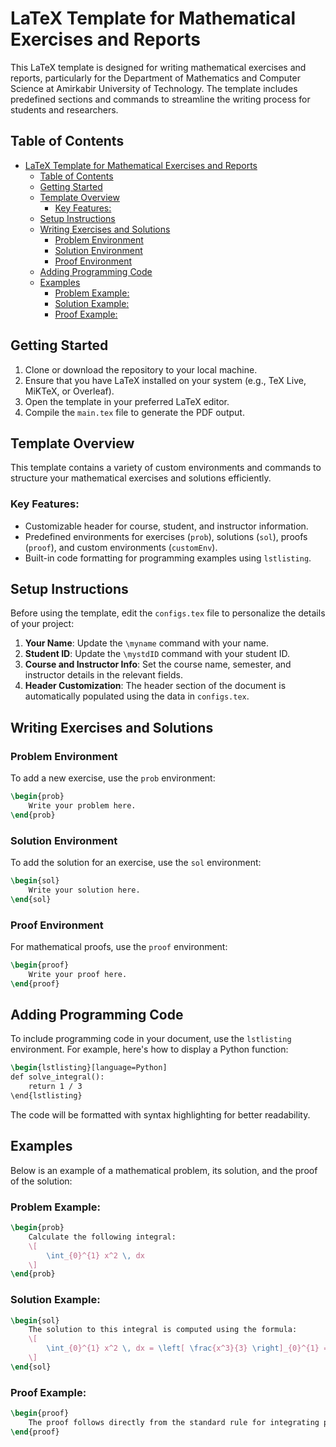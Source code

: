
# LaTeX Template for Mathematical Exercises and Reports

This LaTeX template is designed for writing mathematical exercises and reports, particularly for the Department of Mathematics and Computer Science at Amirkabir University of Technology. The template includes predefined sections and commands to streamline the writing process for students and researchers.

## Table of Contents

- [LaTeX Template for Mathematical Exercises and Reports](#latex-template-for-mathematical-exercises-and-reports)
  - [Table of Contents](#table-of-contents)
  - [Getting Started](#getting-started)
  - [Template Overview](#template-overview)
    - [Key Features:](#key-features)
  - [Setup Instructions](#setup-instructions)
  - [Writing Exercises and Solutions](#writing-exercises-and-solutions)
    - [Problem Environment](#problem-environment)
    - [Solution Environment](#solution-environment)
    - [Proof Environment](#proof-environment)
  - [Adding Programming Code](#adding-programming-code)
  - [Examples](#examples)
    - [Problem Example:](#problem-example)
    - [Solution Example:](#solution-example)
    - [Proof Example:](#proof-example)

## Getting Started

1. Clone or download the repository to your local machine.
2. Ensure that you have LaTeX installed on your system (e.g., TeX Live, MiKTeX, or Overleaf).
3. Open the template in your preferred LaTeX editor.
4. Compile the `main.tex` file to generate the PDF output.

## Template Overview

This template contains a variety of custom environments and commands to structure your mathematical exercises and solutions efficiently.

### Key Features:

- Customizable header for course, student, and instructor information.
- Predefined environments for exercises (`prob`), solutions (`sol`), proofs (`proof`), and custom environments (`customEnv`).
- Built-in code formatting for programming examples using `lstlisting`.

## Setup Instructions

Before using the template, edit the `configs.tex` file to personalize the details of your project:

1. **Your Name**: Update the `\myname` command with your name.
2. **Student ID**: Update the `\mystdID` command with your student ID.
3. **Course and Instructor Info**: Set the course name, semester, and instructor details in the relevant fields.
4. **Header Customization**: The header section of the document is automatically populated using the data in `configs.tex`.

## Writing Exercises and Solutions

### Problem Environment

To add a new exercise, use the `prob` environment:

```latex
\begin{prob}
    Write your problem here.
\end{prob}
```

### Solution Environment

To add the solution for an exercise, use the `sol` environment:

```latex
\begin{sol}
    Write your solution here.
\end{sol}
```

### Proof Environment

For mathematical proofs, use the `proof` environment:

```latex
\begin{proof}
    Write your proof here.
\end{proof}
```

## Adding Programming Code

To include programming code in your document, use the `lstlisting` environment. For example, here's how to display a Python function:

```latex
\begin{lstlisting}[language=Python]
def solve_integral():
    return 1 / 3
\end{lstlisting}
```

The code will be formatted with syntax highlighting for better readability.

## Examples

Below is an example of a mathematical problem, its solution, and the proof of the solution:

### Problem Example:

```latex
\begin{prob}
    Calculate the following integral:
    \[
        \int_{0}^{1} x^2 \, dx
    \]
\end{prob}
```

### Solution Example:

```latex
\begin{sol}
    The solution to this integral is computed using the formula:
    \[
        \int_{0}^{1} x^2 \, dx = \left[ \frac{x^3}{3} \right]_{0}^{1} = \frac{1}{3} - 0 = \frac{1}{3}
    \]
\end{sol}

```

### Proof Example:

```latex
\begin{proof}
    The proof follows directly from the standard rule for integrating power functions.
\end{proof}
```



